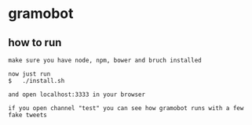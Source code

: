 gramobot
========

## how to run

    make sure you have node, npm, bower and bruch installed
    
    now just run
    $   ./install.sh
    
    and open localhost:3333 in your browser
    
    if you open channel "test" you can see how gramobot runs with a few fake tweets
